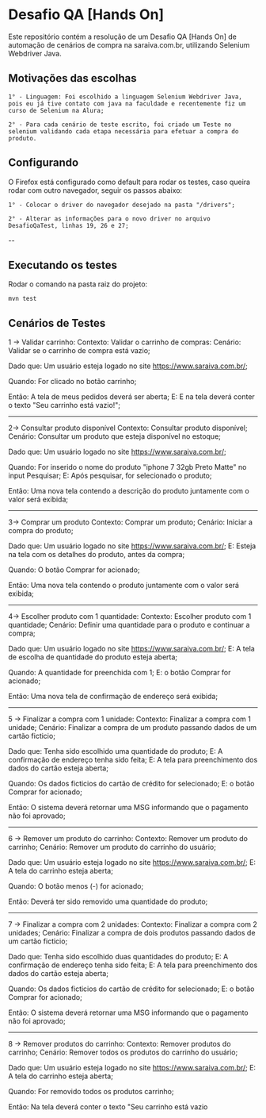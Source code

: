 Desafio QA [Hands On]
=======

Este repositório contém a resolução de um Desafio QA [Hands On] de automação de cenários de compra na saraiva.com.br, utilizando Selenium Webdriver Java.


## Motivações das escolhas ##

	1° - Linguagem: Foi escolhido a linguagem Selenium Webdriver Java, pois eu já tive contato com java na faculdade e recentemente fiz um curso de Selenium na Alura;
	
	2° - Para cada cenário de teste escrito, foi criado um Teste no selenium validando cada etapa necessária para efetuar a compra do produto.


## Configurando ##

O Firefox está configurado como default para rodar os testes, caso queira rodar com outro navegador, seguir os passos abaixo:

	1° - Colocar o driver do navegador desejado na pasta "/drivers";
	
	2° - Alterar as informações para o novo driver no arquivo DesafioQaTest, linhas 19, 26 e 27;

--

## Executando os testes ##
Rodar o comando na pasta raiz do projeto:

    mvn test


## Cenários de Testes ##

1 -> Validar carrinho:
Contexto: Validar o carrinho de compras:
Cenário: Validar se o carrinho de compra está vazio;

Dado que: Um usuário esteja logado no site https://www.saraiva.com.br/;

Quando: For clicado no botão carrinho;

Então: A tela de meus pedidos deverá ser aberta;
E: E na tela deverá conter o texto "Seu carrinho está vazio!";

-------------

2-> Consultar produto disponível
Contexto: Consultar produto disponível;
Cenário: Consultar um produto que esteja disponível no estoque;

Dado que: Um usuário logado no site https://www.saraiva.com.br/;

Quando: For inserido o nome do produto "iphone 7 32gb Preto Matte" no input Pesquisar;
E: Após pesquisar, for selecionado o produto;

Então: Uma nova tela contendo a descrição do produto juntamente com o valor será exibida;

-------------

3-> Comprar um produto
Contexto: Comprar um produto;
Cenário: Iniciar a compra do produto;

Dado que: Um usuário logado no site https://www.saraiva.com.br/;
E: Esteja na tela com os detalhes do produto, antes da compra;

Quando: O botão Comprar for acionado;

Então: Uma nova tela contendo o produto juntamente com o valor será exibida;

-------------

4-> Escolher produto com 1 quantidade:
Contexto: Escolher produto com 1 quantidade;
Cenário: Definir uma quantidade para o produto e continuar a compra;

Dado que: Um usuário logado no site https://www.saraiva.com.br/;
E: A tela de escolha de quantidade do produto esteja aberta;

Quando: A quantidade for preenchida com 1;
E: o botão Comprar for acionado;

Então: Uma nova tela de confirmação de endereço será exibida;

-------------

5 -> Finalizar a compra com 1 unidade:
Contexto: Finalizar a compra com 1 unidade;
Cenário: Finalizar a compra de um produto passando dados de um cartão ficticio;

Dado que: Tenha sido escolhido uma quantidade do produto;
E: A confirmação de endereço tenha sido feita;
E: A tela para preenchimento dos dados do cartão esteja aberta;

Quando: Os dados ficticios do cartão de crédito for selecionado;
E: o botão Comprar for acionado;

Então: O sistema deverá retornar uma MSG informando que o pagamento não foi aprovado;

-------------

6 -> Remover um produto do carrinho:
Contexto: Remover um produto do carrinho;
Cenário: Remover um produto do carrinho do usuário;

Dado que: Um usuário esteja logado no site https://www.saraiva.com.br/;
E: A tela do carrinho esteja aberta;

Quando: O botão menos (-) for acionado;

Então: Deverá ter sido removido uma quantidade do produto;

-------------

7 -> Finalizar a compra com 2 unidades:
Contexto: Finalizar a compra com 2 unidades;
Cenário: Finalizar a compra de dois produtos passando dados de um cartão ficticio;

Dado que: Tenha sido escolhido duas quantidades do produto;
E: A confirmação de endereço tenha sido feita;
E: A tela para preenchimento dos dados do cartão esteja aberta;

Quando: Os dados ficticios do cartão de crédito for selecionado;
E: o botão Comprar for acionado;

Então: O sistema deverá retornar uma MSG informando que o pagamento não foi aprovado;

-------------

8 -> Remover produtos do carrinho:
Contexto: Remover produtos do carrinho;
Cenário: Remover todos os produtos do carrinho do usuário;

Dado que: Um usuário esteja logado no site https://www.saraiva.com.br/;
E: A tela do carrinho esteja aberta;

Quando: For removido todos os produtos carrinho;

Então: Na tela deverá conter o texto "Seu carrinho está vazio